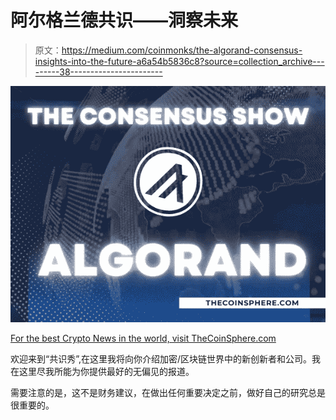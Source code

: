 # 阿尔格兰德共识——洞察未来

> 原文：<https://medium.com/coinmonks/the-algorand-consensus-insights-into-the-future-a6a54b5836c8?source=collection_archive---------38----------------------->

![](img/e06d6bf4b7943d958c457a71e1f9662c.png)

[For the best Crypto News in the world, visit TheCoinSphere.com](http://thecoinsphere.com/)

欢迎来到“共识秀”,在这里我将向你介绍加密/区块链世界中的新创新者和公司。我在这里尽我所能为你提供最好的无偏见的报道。

需要注意的是，这不是财务建议，在做出任何重要决定之前，做好自己的研究总是很重要的。
